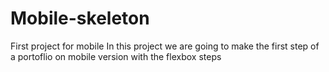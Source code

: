 # Mobile-skeleton
First project for mobile
In this project we are going to make the first step of a portoflio on mobile version
with the flexbox steps